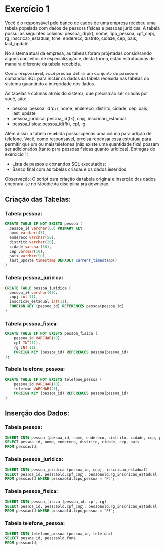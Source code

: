 # Exercício 1

Você é o responsável pelo banco de dados de uma empresa recebeu uma tabela populada com dados de pessoas físicas e pessoas júridicas. A tabela possui as seguintes colunas: pessoa_id(pk), nome, tipo_pessoa, cpf_cnpj, rg_inscricao_estadual, fone, endereco, distrito, cidade, cep, pais, last_update.

No sistema atual da empresa, as tabelas foram projetadas considerando alguns conceitos de especialização e, desta forma, estão estruturadas de maneira diferente da tabela recebida.

Como responsável, você precisa definir um conjunto de passos e comandos SQL para incluir os dados da tabela recebida nas tabelas do sistema garantindo a integridade dos dados.

As tabelas e colunas atuais do sistema, que precisarão ser criadas por você, são:

- pessoa: pessoa_id(pk), nome, endereco, distrito, cidade, cep, pais, last_update
- pessoa_juridica: pessoa_id(fk), cnpj, inscricao_estadual
- pessoa_fisica: pessoa_id(fk), cpf, rg.

Além disso, a tabela recebida possui apenas uma coluna para adição de telefone. Você, como responsável, precisa repensar essa estrutura para permitir que um ou mais telefones (não existe uma quantidade fixa) possam ser adicionados (tanto para pessoas físicas quanto jurídicas).
Entregas do exercício 1:

- Lista de passos e comandos SQL executados;
- Banco final com as tabelas criadas e os dados inseridos.

Observação: O script para criação da tabela original e inserção dos dados encontra-se no Moodle da disciplina pra download.

## Criação das Tabelas:

### Tabela pessoa:

```sql
CREATE TABLE IF NOT EXISTS pessoa (
  pessoa_id varchar(60) PRIMARY KEY,
  nome varchar(45),
  endereco varchar(50),
  distrito varchar(20),
  cidade varchar(50),
  cep varchar(10),
  pais varchar(50),
  last_update timestamp DEFAULT current_timestamp()
)
```

### Tabela pessoa_juridica:

```sql
CREATE TABLE pessoa_juridica (
  pessoa_id varchar(60),
  cnpj int(11),
  inscricao_estadual int(11),
  FOREIGN KEY (pessoa_id) REFERENCES pessoa(pessoa_id)
)
```

### Tabela pessoa_fisica:

```sql
CREATE TABLE IF NOT EXISTS pessoa_fisica (
    pessoa_id VARCHAR(60),
    cpf INT(11),
    rg INT(11),
    FOREIGN KEY (pessoa_id) REFERENCES pessoa(pessoa_id)
);
```

### Tabela telefone_pessoa:

```sql
CREATE TABLE IF NOT EXISTS telefone_pessoa (
	pessoa_id VARCHAR(60),
    telefone VARCHAR(20),
    FOREIGN KEY (pessoa_id) REFERENCES pessoa(pessoa_id)
)
```

## Inserção dos Dados:

### Tabela pessoa:

```sql
INSERT INTO pessoa (pessoa_id, nome, endereco, distrito, cidade, cep, pais)
SELECT pessoa_id, nome, endereco, distrito, cidade, cep, pais
FROM pessoaold;
```

### Tabela pessoa_juridica:

```sql
INSERT INTO pessoa_juridica (pessoa_id, cnpj, inscricao_estadual)
SELECT pessoa_id, pessoaold.cpf_cnpj, pessoaold.rg_inscricao_estadual
FROM pessoaold WHERE pessoaold.tipo_pessoa = "PJ";
```

### Tabela pessoa_fisica:

```sql
INSERT INTO pessoa_fisica (pessoa_id, cpf, rg)
SELECT pessoa_id, pessoaold.cpf_cnpj, pessoaold.rg_inscricao_estadual
FROM pessoaold WHERE pessoaold.tipo_pessoa = "PF";
```

### Tabela telefone_pessoa:

```sql
INSERT INTO telefone_pessoa (pessoa_id, telefone)
SELECT pessoa_id, pessoaold.fone
FROM pessoaold;
```
